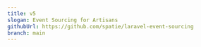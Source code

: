 ```yaml
---
title: v5
slogan: Event Sourcing for Artisans
githubUrl: https://github.com/spatie/laravel-event-sourcing
branch: main
---
```

